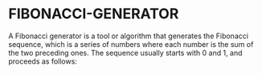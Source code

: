 # FIBONACCI-GENERATOR
A Fibonacci generator is a tool or algorithm that generates the Fibonacci sequence, which is a series of numbers where each number is the sum of the two preceding ones. The sequence usually starts with 0 and 1, and proceeds as follows:
